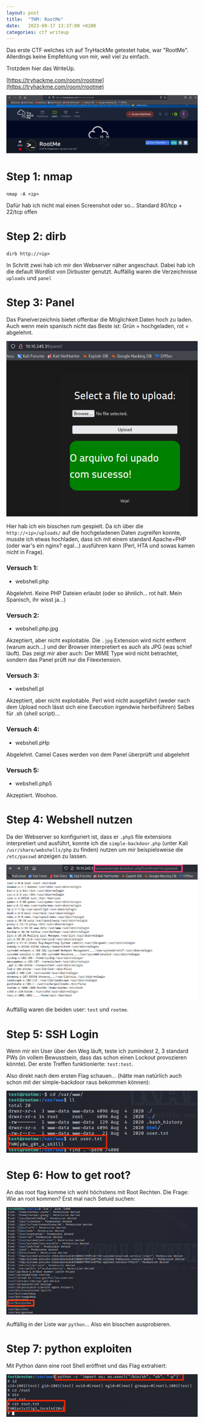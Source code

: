 ```yaml
---
layout: post
title:  "THM: RootMe"
date:   2023-09-17 13:37:00 +0200
categories: ctf writeup
---
```


Das erste CTF welches ich auf TryHackMe getestet habe, war "RootMe". Allerdings keine Empfehlung von mir, weil viel zu einfach.

Trotzdem hier das WriteUp.

[https://tryhackme.com/room/rrootme](https://tryhackme.com/room/rrootme)

![beginning](/assets/rootme.png)

# Step 1: nmap

`nmap -A <ip>`

Dafür hab ich nicht mal einen Screenshot oder so... Standard 80/tcp + 22/tcp offen

# Step 2: dirb

`dirb http://<ip>`

In Schritt zwei hab ich mir den Webserver näher angeschaut. Dabei hab ich die default Wordlist von Dirbuster genutzt. Auffällig waren die Verzeichnisse `uploads` und `panel`

# Step 3: Panel

Das Panelverzeichnis bietet offenbar die Möglichkeit Daten hoch zu laden. Auch wenn mein spanisch nicht das Beste ist: Grün = hochgeladen, rot = abgelehnt.

![upload panel](/assets/panel.png)

Hier hab ich ein bisschen rum gespielt. Da ich über die `http://<ip>/uploads/` auf die hochgeladenen Daten zugreifen konnte, musste ich etwas hochladen, dass ich mit einem standard Apache+PHP (oder war's ein nginx? egal...) ausführen kann (Perl, HTA und sowas kamen nicht in Frage).

### Versuch 1:
- webshell.php

Abgelehnt. Keine PHP Dateien erlaubt (oder so ähnlich... rot halt. Mein Spanisch, ihr wisst ja...)

### Versuch 2:
- webshell.php.jpg

Akzeptiert, aber nicht exploitable.
Die `.jpg` Extension wird nicht entfernt (warum auch...) und der Browser interpretiert es auch als JPG (was schief läuft).
Das zeigt mir aber auch: Der MIME Type wird nicht betrachtet, sondern das Panel prüft nur die Fileextension.

### Versuch 3:
- webshell.pl

Akzeptiert, aber nicht exploitable.
Perl wird nicht ausgeführt (weder nach dem Upload noch lässt sich eine Execution irgendwie herbeiführen)
Selbes für .sh (shell script)...

### Versuch 4:
- webshell.pHp

Abgelehnt. Camel Cases werden von dem Panel überprüft und abgelehnt

### Versuch 5:
- webshell.php5

Akzeptiert. Woohoo.

# Step 4: Webshell nutzen
Da der Webserver so konfiguriert ist, dass er `.php5` file extensions interpretiert und ausführt, konnte ich die `simple-backdoor.php` (unter Kali `/usr/share/webshells/php` zu finden) nutzen um mir beispielsweise die `/etc/passwd` anzeigen zu lassen.

![basic php webshell](/assets/php_basic_shell.png)

Auffällig waren die beiden user: `test` und `rootme`.

# Step 5: SSH Login

Wenn mir ein User über den Weg läuft, teste ich zumindest 2, 3 standard PWs (in vollem Bewusstsein, dass das schon einen Lockout provozieren könnte). Der erste Treffen funktionierte: `test:test`.

Also direkt nach dem ersten Flag schauen... (hätte man natürlich auch schon mit der simple-backdoor raus bekommen können):

![first flag](/assets/test_user_txt.png)

# Step 6: How to get root?

An das root flag komme ich wohl höchstens mit Root Rechten. Die Frage: Wie an root kommen? Erst mal nach Setuid suchen:

![setuid](/assets/setuid.png)

Auffällig in der Liste war `python`... Also ein bisschen ausprobieren.

# Step 7: python exploiten

Mit Python dann eine root Shell eröffnet und das Flag extrahiert:

![python root shell and flag](/assets/root_txt.png)
